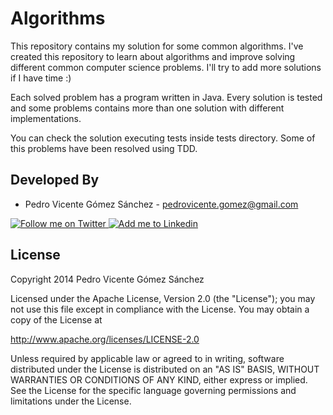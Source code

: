 Algorithms 
==========

This repository contains my solution for some common algorithms. I've created this repository to learn about algorithms and improve solving different common computer science problems. I'll try to add more solutions if I have time :)

Each solved problem has a program written in Java. Every solution is tested and some problems contains more than one solution with different implementations.

You can check the solution executing tests inside tests directory. Some of this problems have been resolved using TDD.


Developed By
------------

* Pedro Vicente Gómez Sánchez - <pedrovicente.gomez@gmail.com>

<a href="https://twitter.com/pedro_g_s">
<img alt="Follow me on Twitter" src="http://imageshack.us/a/img812/3923/smallth.png" />
</a>
<a href="http://www.linkedin.com/in/pedrovg">
<img alt="Add me to Linkedin" src="http://imageshack.us/a/img41/7877/smallld.png" />
</a>


License
-------

Copyright 2014 Pedro Vicente Gómez Sánchez

Licensed under the Apache License, Version 2.0 (the "License");
you may not use this file except in compliance with the License.
You may obtain a copy of the License at

http://www.apache.org/licenses/LICENSE-2.0

Unless required by applicable law or agreed to in writing, software
distributed under the License is distributed on an "AS IS" BASIS,
WITHOUT WARRANTIES OR CONDITIONS OF ANY KIND, either express or implied.
See the License for the specific language governing permissions and
limitations under the License.